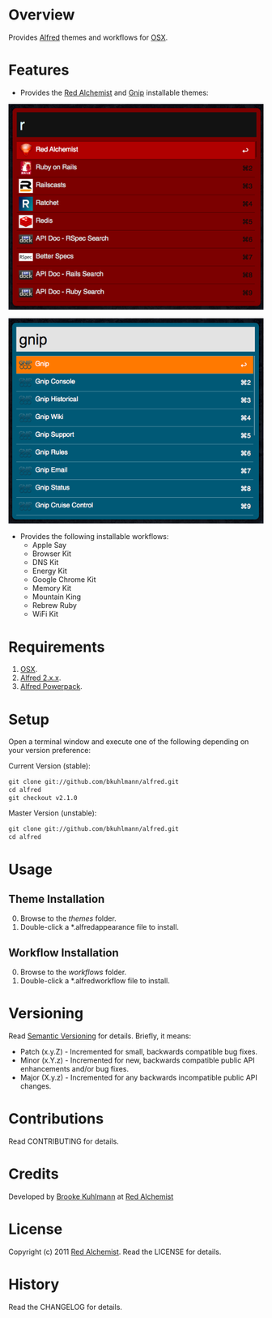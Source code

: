 # Overview

Provides [Alfred](http://www.alfredapp.com) themes and workflows for [OSX](http://www.apple.com/osx).

# Features

* Provides the [Red Alchemist](http://www.redalchemist.com) and [Gnip](http://gnip.com) installable themes:

[![Red Alchemist Screenshot](https://github.com/bkuhlmann/alfred/raw/master/themes/red_alchemist/screenshot.png)](https://github.com/bkuhlmann/alfred)

[![Gnip Screenshot](https://github.com/bkuhlmann/alfred/raw/master/themes/gnip/screenshot.png)](https://github.com/bkuhlmann/alfred)

* Provides the following installable workflows:
  * Apple Say
  * Browser Kit
  * DNS Kit
  * Energy Kit
  * Google Chrome Kit
  * Memory Kit
  * Mountain King
  * Rebrew Ruby
  * WiFi Kit

# Requirements

1. [OSX](http://www.apple.com/osx).
2. [Alfred 2.x.x](http://www.alfredapp.com).
3. [Alfred Powerpack](http://www.alfredapp.com/purchase).

# Setup

Open a terminal window and execute one of the following depending on your version preference:

Current Version (stable):

    git clone git://github.com/bkuhlmann/alfred.git
    cd alfred
    git checkout v2.1.0

Master Version (unstable):

    git clone git://github.com/bkuhlmann/alfred.git
    cd alfred

# Usage

## Theme Installation
0. Browse to the _themes_ folder.
0. Double-click a *.alfredappearance file to install.

## Workflow Installation
0. Browse to the _workflows_ folder.
0. Double-click a *.alfredworkflow file to install.

# Versioning

Read [Semantic Versioning](http://semver.org) for details. Briefly, it means:

* Patch (x.y.Z) - Incremented for small, backwards compatible bug fixes.
* Minor (x.Y.z) - Incremented for new, backwards compatible public API enhancements and/or bug fixes.
* Major (X.y.z) - Incremented for any backwards incompatible public API changes.

# Contributions

Read CONTRIBUTING for details.

# Credits

Developed by [Brooke Kuhlmann](http://www.redalchemist.com) at [Red Alchemist](http://www.redalchemist.com)

# License

Copyright (c) 2011 [Red Alchemist](http://www.redalchemist.com).
Read the LICENSE for details.

# History

Read the CHANGELOG for details.
